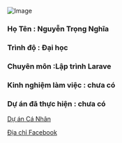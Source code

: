 ![Image](https://scontent.fvca1-2.fna.fbcdn.net/v/t1.0-9/49898523_1045693242288147_7039700836959649792_n.jpg?_nc_cat=100&_nc_oc=AQmjM4TLay0ToFe13UyvV8BZMH_5q5BLSVc1OGb-kr3YJVX1Wr-jUHC2kfUAyYhn3rA&_nc_ht=scontent.fvca1-2.fna&oh=a9f43cab3c62d5907b5f504a4c724637&oe=5D072C58)
### Họ Tên : Nguyễn Trọng Nghĩa
### Trình độ : Đại học
### Chuyên môn :Lập trình Larave
### Kinh nghiệm làm việc : chưa có
### Dự án đã thực hiện : chưa có

[Dự án Cá Nhân](https://github.com/NghiaITCL/Nghia__012)


[Địa chỉ Facebook](https://www.facebook.com/trongnghia.nguyen.79069)
